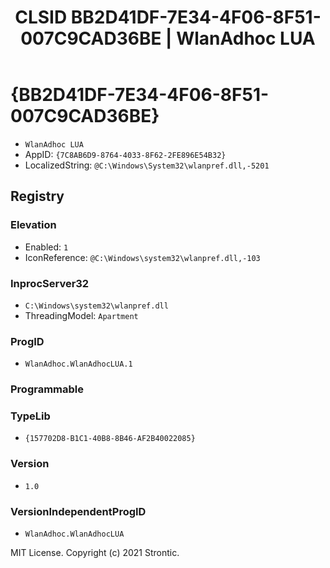 ﻿---
title: "CLSID BB2D41DF-7E34-4F06-8F51-007C9CAD36BE | WlanAdhoc LUA"
excerpt: What is COM-Object CLSID BB2D41DF-7E34-4F06-8F51-007C9CAD36BE?
---

# {BB2D41DF-7E34-4F06-8F51-007C9CAD36BE}

* `WlanAdhoc LUA`
* AppID: `{7C8AB6D9-8764-4033-8F62-2FE896E54B32}`
* LocalizedString: `@C:\Windows\System32\wlanpref.dll,-5201`

## Registry


### Elevation

* Enabled: `1`
* IconReference: `@C:\Windows\system32\wlanpref.dll,-103`

### InprocServer32

* `C:\Windows\system32\wlanpref.dll`
* ThreadingModel: `Apartment`

### ProgID

* `WlanAdhoc.WlanAdhocLUA.1`

### Programmable


### TypeLib

* `{157702D8-B1C1-40B8-8B46-AF2B40022085}`

### Version

* `1.0`

### VersionIndependentProgID

* `WlanAdhoc.WlanAdhocLUA`

MIT License. Copyright (c) 2021 Strontic.


